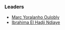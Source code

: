 ### Leaders
* [Marc Yoralanho Oulobly](mailto:oulobly122@gmail.com)
* [Ibrahima El Hadji Ndiaye](mailto:ein3095@gmail.com)
